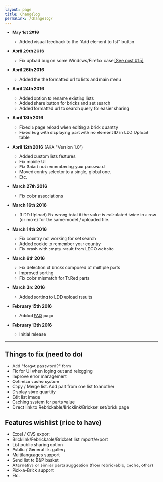```yaml
---
layout: page
title: Changelog
permalink: /changelog/
---
```


* **May 1st 2016** 
	* Added visual feedback to the "Add element to list" button

* **April 29th 2016** 
	* Fix upload bug on some Windows/Firefox case [[See post #15]](http://www.eurobricks.com/forum/index.php?showtopic=121587&#entry2543033)

* **April 26th 2016** 
	* Added the the formatted url to lists and main menu 

* **April 24th 2016** 
	* Added option to rename existing lists
	* Added share button for bricks and set search 
	* Added formatted url to search query for easier sharing

* **April 13th 2016** 
	* Fixed a page reload when editing a brick quantity
	* Fixed bug with displaying part with no element ID in LDD Upload table

* **April 12th 2016** (AKA "Version 1.0")
	* Added custom lists features
	* Fix mobile UI
	* Fix Safari not remembering your password
	* Moved contry selector to a single, global one.
	* Etc.

* **March 27th 2016**
	* Fix color associations

* **March 16th 2016**
	* (LDD Upload) Fix wrong total if the value is calculated twice in a row (or more) for the same model / uploaded file.

* **March 14th 2016**
	* Fix country not working for set search
	* Added cookie to remember your country
	* Fix crash with empty result from LEGO website

* **March 6th 2016**
	* Fix detection of bricks composed of multiple parts
	* Improved sorting
	* Fix color mismatch for Tr.Red parts

* **March 3rd 2016**
	* Added sorting to LDD upload results

* **February 15th 2016**
	* Added [FAQ](/faq) page

* **February 13th 2016**
	* Initial release

***

## Things to fix (need to do)
* Add "forgot password?" form
* Fix for UI when loging out and relogging
* Improve error management
* Optimize cache system
* Copy / Merge list. Add part from one list to another
* Display store quantity
* Edit list image
* Caching system for parts value
* Direct link to Rebrickable/Bricklink/Brickset set/brick page


## Features wishlist (nice to have)
* Excel / CVS export
* Bricklink/Rebrickable/Brickset list import/export
* List public sharing option
* Public / General list gallery
* Multilanguages support
* Send list to B&P basket
* Alternative or similar parts suggestion (from rebrickable, cache, other)
* Pick-a-Brick support
* Etc.
